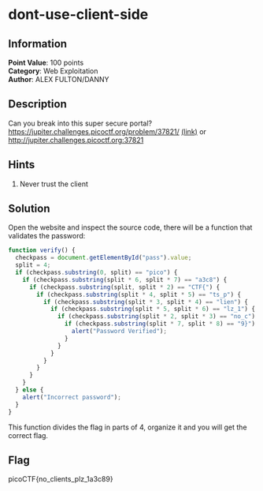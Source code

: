 # dont-use-client-side

## Information

**Point Value**: 100 points  
**Category**: Web Exploitation  
**Author**: ALEX FULTON/DANNY

## Description

Can you break into this super secure portal? https://jupiter.challenges.picoctf.org/problem/37821/ [(link)](https://jupiter.challenges.picoctf.org/problem/37821/) or http://jupiter.challenges.picoctf.org:37821

## Hints

1. Never trust the client

## Solution

Open the website and inspect the source code, there will be a function that validates the password:

```js
function verify() {
  checkpass = document.getElementById("pass").value;
  split = 4;
  if (checkpass.substring(0, split) == "pico") {
    if (checkpass.substring(split * 6, split * 7) == "a3c8") {
      if (checkpass.substring(split, split * 2) == "CTF{") {
        if (checkpass.substring(split * 4, split * 5) == "ts_p") {
          if (checkpass.substring(split * 3, split * 4) == "lien") {
            if (checkpass.substring(split * 5, split * 6) == "lz_1") {
              if (checkpass.substring(split * 2, split * 3) == "no_c") {
                if (checkpass.substring(split * 7, split * 8) == "9}") {
                  alert("Password Verified");
                }
              }
            }
          }
        }
      }
    }
  } else {
    alert("Incorrect password");
  }
}
```

This function divides the flag in parts of 4, organize it and you will get the correct flag.

## Flag

picoCTF{no_clients_plz_1a3c89}
